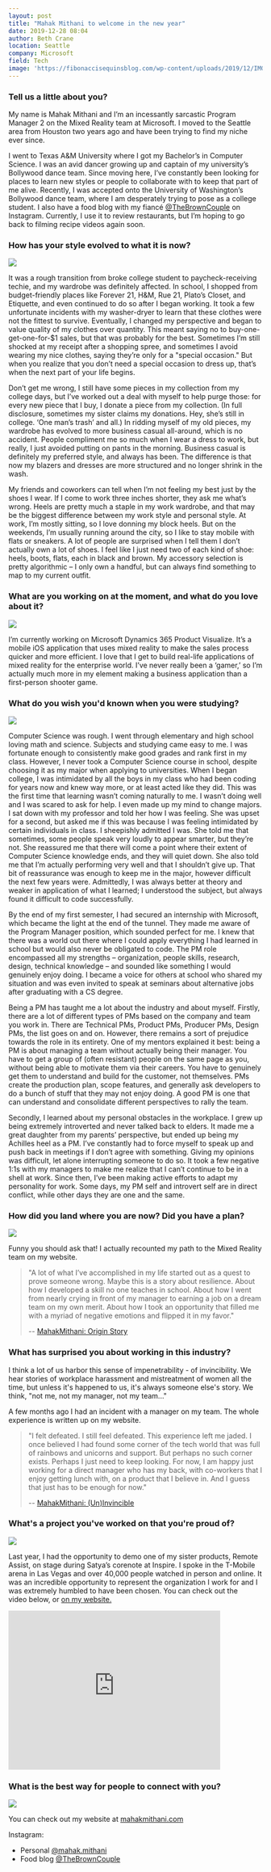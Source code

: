 ```yaml
---
layout: post
title: "Mahak Mithani to welcome in the new year"
date: 2019-12-28 08:04
author: Beth Crane
location: Seattle
company: Microsoft
field: Tech
image: 'https://fibonaccisequinsblog.com/wp-content/uploads/2019/12/IMG_6821.jpg'
---
```


### Tell us a little about you?

My name is Mahak Mithani and I’m an incessantly sarcastic Program Manager 2 on the Mixed Reality team at Microsoft. I moved to the Seattle area from Houston two years ago and have been trying to find my niche ever since.

I went to Texas A&M University where I got my Bachelor’s in Computer Science. I was an avid dancer growing up and captain of my university’s Bollywood dance team. Since moving here, I’ve constantly been looking for places to learn new styles or people to collaborate with to keep that part of me alive. Recently, I was accepted onto the University of Washington’s Bollywood dance team, where I am desperately trying to pose as a college student. I also have a food blog with my fiancé [@TheBrownCouple](https://www.instagram.com/TheBrownCouple/) on Instagram. Currently, I use it to review restaurants, but I’m hoping to go back to filming recipe videos again soon.

### How has your style evolved to what it is now?

[![](https://fibonaccisequinsblog.com/wp-content/uploads/2019/12/IMG_6804-683x1024.jpg)](https://fibonaccisequinsblog.com/wp-content/uploads/2019/12/IMG_6804-683x1024.jpg)

It was a rough transition from broke college student to paycheck-receiving techie, and my wardrobe was definitely affected. In school, I shopped from budget-friendly places like Forever 21, H&M, Rue 21, Plato’s Closet, and Etiquette, and even continued to do so after I began working. It took a few unfortunate incidents with my washer-dryer to learn that these clothes were not the fittest to survive. Eventually, I changed my perspective and began to value quality of my clothes over quantity. This meant saying no to buy-one-get-one-for-$1 sales, but that was probably for the best. Sometimes I’m still shocked at my receipt after a shopping spree, and sometimes I avoid wearing my nice clothes, saying they’re only for a "special occasion." But when you realize that you don’t need a special occasion to dress up, that’s when the next part of your life begins.

Don’t get me wrong, I still have some pieces in my collection from my college days, but I’ve worked out a deal with myself to help purge those: for every new piece that I buy, I donate a piece from my collection. (In full disclosure, sometimes my sister claims my donations. Hey, she’s still in college. ‘One man’s trash’ and all.) In ridding myself of my old pieces, my wardrobe has evolved to more business casual all-around, which is no accident. People compliment me so much when I wear a dress to work, but really, I just avoided putting on pants in the morning. Business casual is definitely my preferred style, and always has been. The difference is that now my blazers and dresses are more structured and no longer shrink in the wash.

My friends and coworkers can tell when I’m not feeling my best just by the shoes I wear. If I come to work three inches shorter, they ask me what’s wrong. Heels are pretty much a staple in my work wardrobe, and that may be the biggest difference between my work style and personal style. At work, I’m mostly sitting, so I love donning my block heels. But on the weekends, I’m usually running around the city, so I like to stay mobile with flats or sneakers. A lot of people are surprised when I tell them I don’t actually own a lot of shoes. I feel like I just need two of each kind of shoe: heels, boots, flats, each in black and brown. My accessory selection is pretty algorithmic – I only own a handful, but can always find something to map to my current outfit.

### What are you working on at the moment, and what do you love about it?

[![](https://fibonaccisequinsblog.com/wp-content/uploads/2019/12/IMG_6908-1024x683.jpg)](https://fibonaccisequinsblog.com/wp-content/uploads/2019/12/IMG_6908-1024x683.jpg)

I’m currently working on Microsoft Dynamics 365 Product Visualize. It’s a mobile iOS application that uses mixed reality to make the sales process quicker and more efficient. I love that I get to build real-life applications of mixed reality for the enterprise world. I’ve never really been a ‘gamer,’ so I’m actually much more in my element making a business application than a first-person shooter game.

### What do you wish you'd known when you were studying?

[![](https://fibonaccisequinsblog.com/wp-content/uploads/2019/12/IMG_6796-1024x683.jpg)](https://fibonaccisequinsblog.com/wp-content/uploads/2019/12/IMG_6796-1024x683.jpg)

Computer Science was rough. I went through elementary and high school loving math and science. Subjects and studying came easy to me. I was fortunate enough to consistently make good grades and rank first in my class. However, I never took a Computer Science course in school, despite choosing it as my major when applying to universities. When I began college, I was intimidated by all the boys in my class who had been coding for years now and knew way more, or at least acted like they did. This was the first time that learning wasn’t coming naturally to me. I wasn’t doing well and I was scared to ask for help. I even made up my mind to change majors. I sat down with my professor and told her how I was feeling. She was upset for a second, but asked me if this was because I was feeling intimidated by certain individuals in class. I sheepishly admitted I was. She told me that sometimes, some people speak very loudly to appear smarter, but they’re not. She reassured me that there will come a point where their extent of Computer Science knowledge ends, and they will quiet down. She also told me that I’m actually performing very well and that I shouldn’t give up. That bit of reassurance was enough to keep me in the major, however difficult the next few years were. Admittedly, I was always better at theory and weaker in application of what I learned; I understood the subject, but always found it difficult to code successfully.

By the end of my first semester, I had secured an internship with Microsoft, which became the light at the end of the tunnel. They made me aware of the Program Manager position, which sounded perfect for me. I knew that there was a world out there where I could apply everything I had learned in school but would also never be obligated to code. The PM role encompassed all my strengths – organization, people skills, research, design, technical knowledge – and sounded like something I would genuinely enjoy doing. I became a voice for others at school who shared my situation and was even invited to speak at seminars about alternative jobs after graduating with a CS degree.

Being a PM has taught me a lot about the industry and about myself. Firstly, there are a lot of different types of PMs based on the company and team you work in. There are Technical PMs, Product PMs, Producer PMs, Design PMs, the list goes on and on. However, there remains a sort of prejudice towards the role in its entirety. One of my mentors explained it best: being a PM is about managing a team without actually being their manager. You have to get a group of (often resistant) people on the same page as you, without being able to motivate them via their careers. You have to genuinely get them to understand and build for the customer, not themselves. PMs create the production plan, scope features, and generally ask developers to do a bunch of stuff that they may not enjoy doing. A good PM is one that can understand and consolidate different perspectives to rally the team.

Secondly, I learned about my personal obstacles in the workplace. I grew up being extremely introverted and never talked back to elders. It made me a great daughter from my parents’ perspective, but ended up being my Achilles heel as a PM. I’ve constantly had to force myself to speak up and push back in meetings if I don’t agree with something. Giving my opinions was difficult, let alone interrupting someone to do so. It took a few negative 1:1s with my managers to make me realize that I can’t continue to be in a shell at work. Since then, I’ve been making active efforts to adapt my personality for work. Some days, my PM self and introvert self are in direct conflict, while other days they are one and the same.

### How did you land where you are now? Did you have a plan?

[![](https://fibonaccisequinsblog.com/wp-content/uploads/2019/12/IMG_6788-683x1024.jpg)](https://fibonaccisequinsblog.com/wp-content/uploads/2019/12/IMG_6788-683x1024.jpg)

Funny you should ask that! I actually recounted my path to the Mixed Reality team on my website.

> "A lot of what I’ve accomplished in my life started out as a quest to prove someone wrong. Maybe this is a story about resilience. About how I developed a skill no one teaches in school. About how I went from nearly crying in front of my manager to earning a job on a dream team on my own merit. About how I took an opportunity that filled me with a myriad of negative emotions and flipped it in my favor."
>
>-- [MahakMithani: Origin Story](http://www.mahakmithani.com/career.html#origin)

### What has surprised you about working in this industry?

I think a lot of us harbor this sense of impenetrability - of invincibility. We hear stories of workplace harassment and mistreatment of women all the time, but unless it's happened to us, it's always someone else's story. We think, "not me, not my manager, not my team..."

A few months ago I had an incident with a manager on my team. The whole experience is written up on my website.

> "I felt defeated. I still feel defeated. This experience left me jaded. I once believed I had found some corner of the tech world that was full of rainbows and unicorns and support. But perhaps no such corner exists. Perhaps I just need to keep looking. For now, I am happy just working for a direct manager who has my back, with co-workers that I enjoy getting lunch with, on a product that I believe in. And I guess that just has to be enough for now."
>
>-- [MahakMithani: (Un)Invincible](http://www.mahakmithani.com/career.html#uninvincible)

### What's a project you've worked on that you're proud of?

[![](https://fibonaccisequinsblog.com/wp-content/uploads/2019/12/IMG_6849-683x1024.jpg)](https://fibonaccisequinsblog.com/wp-content/uploads/2019/12/IMG_6849-683x1024.jpg)

Last year, I had the opportunity to demo one of my sister products, Remote Assist, on stage during Satya’s corenote at Inspire. I spoke in the T-Mobile arena in Las Vegas and over 40,000 people watched in person and online. It was an incredible opportunity to represent the organization I work for and I was extremely humbled to have been chosen. You can check out the video below, or [on my website.](http://www.mahakmithani.com/)

<iframe width="420" height="315" src="https://player.vimeo.com/video/280635091\#t=58m29s?color=5B2D8F&title=0&byline=0&portrait=0" frameborder="0" allowfullscreen></iframe>


### What is the best way for people to connect with you?

[![](https://fibonaccisequinsblog.com/wp-content/uploads/2019/12/IMG_6921-1024x683.jpg)](https://fibonaccisequinsblog.com/wp-content/uploads/2019/12/IMG_6921-1024x683.jpg)

You can check out my website at [mahakmithani.com](http://mahakmithani.com/)

Instagram:

- Personal [@mahak.mithani](https://www.instagram.com/mahak.mithani/)
- Food blog [@TheBrownCouple](https://www.instagram.com/TheBrownCouple)

